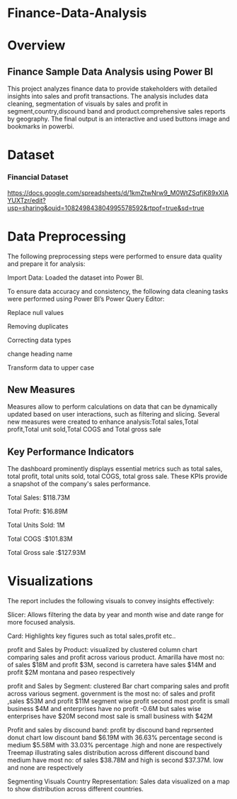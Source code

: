 # Finance-Data-Analysis

# Overview

## Finance Sample Data Analysis using Power BI

This project analyzes finance data to provide stakeholders with detailed insights into sales  and profit transactions. The analysis includes data cleaning, segmentation of visuals by sales and profit in segment,country,discound band
and product.comprehensive sales reports by geography. The final output is an interactive and used buttons image and bookmarks in powerbi.

# Dataset
 ### Financial Dataset
https://docs.google.com/spreadsheets/d/1kmZtwNrw9_M0WtZSqfjK89xXlAYUXTzr/edit?usp=sharing&ouid=108249843804995578592&rtpof=true&sd=true

# Data Preprocessing

The following preprocessing steps were performed to ensure data quality and prepare it for analysis:

Import Data: Loaded the dataset into Power BI.

To ensure data accuracy and consistency, the following data cleaning tasks were performed using Power BI’s Power Query Editor:

Replace null values

Removing duplicates

Correcting data types

change heading name

Transform data to upper case

## New Measures

Measures allow to perform calculations on data that can be dynamically updated based on user interactions, 
such as filtering and slicing.
Several new measures were created to enhance analysis:Total sales,Total profit,Total unit sold,Total COGS and 
Total gross sale

## Key Performance Indicators

The dashboard prominently displays essential metrics such as total sales, total profit, total units sold, total COGS, total gross sale. These KPIs provide a snapshot of the company's sales performance.

Total Sales: $118.73M

Total Profit: $16.89M

Total Units Sold: 1M

Total COGS :$101.83M

Total Gross sale :$127.93M

# Visualizations

The report includes the following visuals to convey insights effectively:

Slicer: Allows filtering the data by year and month wise and date range for more focused analysis.

Card: Highlights key figures such as total sales,profit etc..

profit and Sales by Product: visualized by clustered column chart comparing sales and profit across various 
product. Amarilla have most no: of sales $18M and profit $3M, second is carretera have sales $14M and profit $2M
montana and paseo respectively

profit and Sales by Segment: clustered Bar chart comparing sales and profit across various segment.
government is the most no: of sales and profit ,sales $53M and profit $11M 
segment wise profit second most profit is  small business $4M and enterprises have no profit -0.6M
but sales wise enterprises have $20M  second most sale is small business with $42M

Profit and sales by discound band: profit by discound band reprsented donut chart low discount band $6.19M with 
36.63%  percentage second is medium $5.58M with 33.03% percentage .high and none are respectively
Treemap illustrating sales distribution across different discound band medium have most no: of sales $38.78M and high is second $37.37M. low and none are respectively

Segmenting Visuals Country Representation: Sales data visualized on a map to show distribution across different countries.





